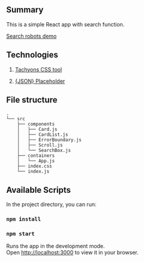 ## Summary

This is a simple React app with search function.

[Search robots demo](https://christy313.github.io/react-search-robots/)

## Technologies

1. [Tachyons CSS tool](https://tachyons.io/) 

2. [{JSON} Placeholder](https://jsonplaceholder.typicode.com/)

## File structure

```
.
└── src
    ├── components
    │   ├── Card.js
    │   ├── CardList.js
    │   ├── ErrorBoundary.js
    │   ├── Scroll.js
    │   └── SearchBox.js
    ├── containers
    │   └── App.js
    ├── index.css
    └── index.js
```

## Available Scripts

In the project directory, you can run:

### `npm install`

### `npm start`

Runs the app in the development mode.\
Open [http://localhost:3000](http://localhost:3000) to view it in your browser.


